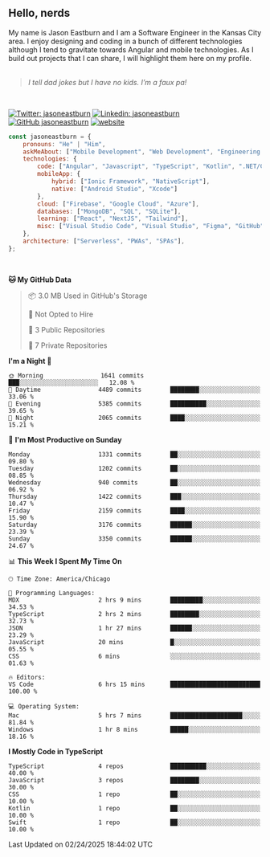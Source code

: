 <h2>Hello, nerds</h2>
My name is Jason Eastburn and I am a Software Engineer in the Kansas City area. I enjoy designing and coding in a bunch of different technologies although I tend to gravitate towards Angular and mobile technologies. As I build out projects that I can share, I will highlight them here on my profile.
<br/><br/>
<blockquote>
<em>I tell dad jokes but I have no kids. I’m a faux pa!</em>
</blockquote>
<br/>

[![Twitter: jasoneastburn](https://img.shields.io/twitter/follow/jasoneastburn?style=social)](https://twitter.com/jasoneastburn)
[![Linkedin: jasoneastburn](https://img.shields.io/badge/-jasoneastburn-blue?style=flat-square&logo=Linkedin&logoColor=white&link=https://www.linkedin.com/in/jasoneastburn/)](https://www.linkedin.com/in/jasoneastburn/)
[![GitHub jasoneastburn](https://img.shields.io/github/followers/jasoneastburn?label=follow&style=social)](https://github.com/jasoneastburn)
[![website](https://img.shields.io/badge/Website-46a2f1.svg?&style=flat-square&logo=Google-Chrome&logoColor=white&link=https://wwwjasoneastburn.com/)](https://www.jasoneastburn.com/)
<br/>

```javascript
const jasoneastburn = {
    pronouns: "He" | "Him",
    askMeAbout: ["Mobile Development", "Web Development", "Engineering Leadership", "Tech", "Finance", "Gaming"],
    technologies: {
        code: ["Angular", "Javascript", "TypeScript", "Kotlin", ".NET/C#", "HTML", "CSS"],
        mobileApp: {
            hybrid: ["Ionic Framework", "NativeScript"],
            native: ["Android Studio", "Xcode"]
        },
        cloud: ["Firebase", "Google Cloud", "Azure"],
        databases: ["MongoDB", "SQL", "SQLite"],
        learning: ["React", "NextJS", "Tailwind"],
        misc: ["Visual Studio Code", "Visual Studio", "Figma", "GitHub", "Windows", "MacOS"]
    },
    architecture: ["Serverless", "PWAs", "SPAs"],
};
```
<br/>

<!--START_SECTION:waka-->
**🐱 My GitHub Data** 

> 📦 3.0 MB Used in GitHub's Storage 
 > 
> 🚫 Not Opted to Hire
 > 
> 📜 3 Public Repositories 
 > 
> 🔑 7 Private Repositories 
 > 
**I'm a Night 🦉** 

```text
🌞 Morning                1641 commits        ███░░░░░░░░░░░░░░░░░░░░░░   12.08 % 
🌆 Daytime                4489 commits        ████████░░░░░░░░░░░░░░░░░   33.06 % 
🌃 Evening                5385 commits        ██████████░░░░░░░░░░░░░░░   39.65 % 
🌙 Night                  2065 commits        ████░░░░░░░░░░░░░░░░░░░░░   15.21 % 
```
📅 **I'm Most Productive on Sunday** 

```text
Monday                   1331 commits        ██░░░░░░░░░░░░░░░░░░░░░░░   09.80 % 
Tuesday                  1202 commits        ██░░░░░░░░░░░░░░░░░░░░░░░   08.85 % 
Wednesday                940 commits         ██░░░░░░░░░░░░░░░░░░░░░░░   06.92 % 
Thursday                 1422 commits        ███░░░░░░░░░░░░░░░░░░░░░░   10.47 % 
Friday                   2159 commits        ████░░░░░░░░░░░░░░░░░░░░░   15.90 % 
Saturday                 3176 commits        ██████░░░░░░░░░░░░░░░░░░░   23.39 % 
Sunday                   3350 commits        ██████░░░░░░░░░░░░░░░░░░░   24.67 % 
```


📊 **This Week I Spent My Time On** 

```text
🕑︎ Time Zone: America/Chicago

💬 Programming Languages: 
MDX                      2 hrs 9 mins        █████████░░░░░░░░░░░░░░░░   34.53 % 
TypeScript               2 hrs 2 mins        ████████░░░░░░░░░░░░░░░░░   32.73 % 
JSON                     1 hr 27 mins        ██████░░░░░░░░░░░░░░░░░░░   23.29 % 
JavaScript               20 mins             █░░░░░░░░░░░░░░░░░░░░░░░░   05.55 % 
CSS                      6 mins              ░░░░░░░░░░░░░░░░░░░░░░░░░   01.63 % 

🔥 Editors: 
VS Code                  6 hrs 15 mins       █████████████████████████   100.00 % 

💻 Operating System: 
Mac                      5 hrs 7 mins        ████████████████████░░░░░   81.84 % 
Windows                  1 hr 8 mins         █████░░░░░░░░░░░░░░░░░░░░   18.16 % 
```

**I Mostly Code in TypeScript** 

```text
TypeScript               4 repos             ██████████░░░░░░░░░░░░░░░   40.00 % 
JavaScript               3 repos             ████████░░░░░░░░░░░░░░░░░   30.00 % 
CSS                      1 repo              ██░░░░░░░░░░░░░░░░░░░░░░░   10.00 % 
Kotlin                   1 repo              ██░░░░░░░░░░░░░░░░░░░░░░░   10.00 % 
Swift                    1 repo              ██░░░░░░░░░░░░░░░░░░░░░░░   10.00 % 
```




 Last Updated on 02/24/2025 18:44:02 UTC
<!--END_SECTION:waka-->

<!--<pr><img src="https://github-readme-stats.vercel.app/api/top-langs/?username=jasoneastburn&langs_count=10&layout=compact"></p> -->
